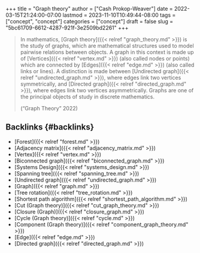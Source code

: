 +++
title = "Graph theory"
author = ["Cash Prokop-Weaver"]
date = 2022-03-15T21:24:00-07:00
lastmod = 2023-11-10T10:49:44-08:00
tags = ["concept", "concept"]
categories = ["concept"]
draft = false
slug = "5bc61709-6612-4287-921f-3e2509bd2261"
+++

> In mathematics, [Graph theory]({{< relref "graph_theory.md" >}}) is the study of graphs, which are mathematical structures used to model pairwise relations between objects. A graph in this context is made up of [Vertices]({{< relref "vertex.md" >}}) (also called nodes or points) which are connected by [Edges]({{< relref "edge.md" >}}) (also called links or lines). A distinction is made between [Undirected graph]({{< relref "undirected_graph.md" >}}), where edges link two vertices symmetrically, and [Directed graph]({{< relref "directed_graph.md" >}}), where edges link two vertices asymmetrically. Graphs are one of the principal objects of study in discrete mathematics.
>
> (“Graph Theory” 2022)


## Backlinks {#backlinks}

-   [Forest]({{< relref "forest.md" >}})
-   [Adjacency matrix]({{< relref "adjacency_matrix.md" >}})
-   [Vertex]({{< relref "vertex.md" >}})
-   [Biconnected graph]({{< relref "biconnected_graph.md" >}})
-   [Systems Design]({{< relref "systems_design.md" >}})
-   [Spanning tree]({{< relref "spanning_tree.md" >}})
-   [Undirected graph]({{< relref "undirected_graph.md" >}})
-   [Graph]({{< relref "graph.md" >}})
-   [Tree rotation]({{< relref "tree_rotation.md" >}})
-   [Shortest path algorithm]({{< relref "shortest_path_algorithm.md" >}})
-   [Cut (Graph theory)]({{< relref "cut_graph_theory.md" >}})
-   [Closure (Graph)]({{< relref "closure_graph.md" >}})
-   [Cycle (Graph theory)]({{< relref "cycle.md" >}})
-   [Component (Graph theory)]({{< relref "component_graph_theory.md" >}})
-   [Edge]({{< relref "edge.md" >}})
-   [Directed graph]({{< relref "directed_graph.md" >}})
